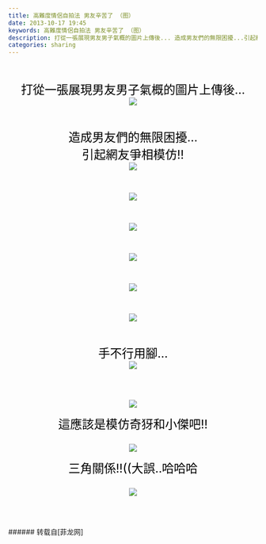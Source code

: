 ```yaml
---
title: 高難度情侶自拍法 男友辛苦了 （图）
date: 2013-10-17 19:45
keywords: 高難度情侶自拍法 男友辛苦了 （图）
description: 打從一張展現男友男子氣概的圖片上傳後... 造成男友們的無限困擾...引起網友爭相模仿!!    手不行用腳...這應該是模仿奇犽和小傑吧!!三角關係!!((大誤..哈哈哈
categories: sharing
---
```

<td class="t_f" id="postmessage_65280">

<br/>
<br/>
<div align="center"><font size="5"><font color="black">打從一張展現男友男子氣概的圖片上傳後...</font></font></div><div align="center"><font size="5"><font color="black">

<img aid="26504" data-cf-modified-1634eb58ecec2febadac1200-="" file="data/attachment/forum/201310/16/203815ck1bybyzklkjlh0z.jpg.thumb.jpg" id="aimg_26504" inpost="1" onclick="" onmouseover="" src="http://www.flw.ph/data/attachment/forum/201310/16/203815ck1bybyzklkjlh0z.jpg" style="cursor:pointer" zoomfile="data/attachment/forum/201310/16/203815ck1bybyzklkjlh0z.jpg"/>


</font></font></div><div align="center"> </div><br/>
<div align="center"><font size="5"><font color="black">造成男友們的無限困擾...</font></font></div><div align="center"><font size="5"><font color="black">引起網友爭相模仿!!</font></font></div><div align="center"><font size="5"><font color="black">

<img aid="26507" data-cf-modified-1634eb58ecec2febadac1200-="" file="data/attachment/forum/201310/16/203924hhfveew63ws3xevi.jpg.thumb.jpg" id="aimg_26507" inpost="1" onclick="" onmouseover="" src="http://www.flw.ph/data/attachment/forum/201310/16/203924hhfveew63ws3xevi.jpg" style="cursor:pointer" zoomfile="data/attachment/forum/201310/16/203924hhfveew63ws3xevi.jpg"/>


</font></font></div><br/>
<div align="center"><font size="5"><font color="black">

<img aid="26505" data-cf-modified-1634eb58ecec2febadac1200-="" file="data/attachment/forum/201310/16/203916yqu12l7624pa72aj.jpg.thumb.jpg" id="aimg_26505" inpost="1" onclick="" onmouseover="" src="http://www.flw.ph/data/attachment/forum/201310/16/203916yqu12l7624pa72aj.jpg" style="cursor:pointer" zoomfile="data/attachment/forum/201310/16/203916yqu12l7624pa72aj.jpg"/>


</font></font></div><div align="center"> </div><br/>
<div align="center"><font size="5"><font color="black">

<img aid="26509" data-cf-modified-1634eb58ecec2febadac1200-="" file="data/attachment/forum/201310/16/203932y5o5bvpis7npfnbs.jpg.thumb.jpg" id="aimg_26509" inpost="1" onclick="" onmouseover="" src="http://www.flw.ph/data/attachment/forum/201310/16/203932y5o5bvpis7npfnbs.jpg" style="cursor:pointer" zoomfile="data/attachment/forum/201310/16/203932y5o5bvpis7npfnbs.jpg"/>


</font></font></div><div align="center"> </div><br/>
<div align="center"><font size="5"><font color="black">

<img aid="26510" data-cf-modified-1634eb58ecec2febadac1200-="" file="data/attachment/forum/201310/16/203936g5uxtggj53dlupu8.jpg.thumb.jpg" id="aimg_26510" inpost="1" onclick="" onmouseover="" src="http://www.flw.ph/data/attachment/forum/201310/16/203936g5uxtggj53dlupu8.jpg" style="cursor:pointer" zoomfile="data/attachment/forum/201310/16/203936g5uxtggj53dlupu8.jpg"/>


</font></font></div><div align="center"> </div><br/>
<div align="center"><font size="5"><font color="black">

<img aid="26506" data-cf-modified-1634eb58ecec2febadac1200-="" file="data/attachment/forum/201310/16/203921eqh22lnl26e72jf6.jpg.thumb.jpg" id="aimg_26506" inpost="1" onclick="" onmouseover="" src="http://www.flw.ph/data/attachment/forum/201310/16/203921eqh22lnl26e72jf6.jpg" style="cursor:pointer" zoomfile="data/attachment/forum/201310/16/203921eqh22lnl26e72jf6.jpg"/>


</font></font></div><div align="center"> </div><br/>
<div align="center"><font size="5"><font color="black">

<img aid="26508" data-cf-modified-1634eb58ecec2febadac1200-="" file="data/attachment/forum/201310/16/203929dxbubb2bbxwtub3i.jpg.thumb.jpg" id="aimg_26508" inpost="1" onclick="" onmouseover="" src="http://www.flw.ph/data/attachment/forum/201310/16/203929dxbubb2bbxwtub3i.jpg" style="cursor:pointer" zoomfile="data/attachment/forum/201310/16/203929dxbubb2bbxwtub3i.jpg"/>


</font></font></div><br/>
<div align="center"><font size="5"><font color="black">手不行用腳...</font></font></div><div align="center"><font size="5"><font color="black">

<img aid="26513" data-cf-modified-1634eb58ecec2febadac1200-="" file="data/attachment/forum/201310/16/203943xrtogqtofsuyyoli.jpg.thumb.jpg" id="aimg_26513" inpost="1" onclick="" onmouseover="" src="http://www.flw.ph/data/attachment/forum/201310/16/203943xrtogqtofsuyyoli.jpg" style="cursor:pointer" zoomfile="data/attachment/forum/201310/16/203943xrtogqtofsuyyoli.jpg"/>


</font></font></div><br/>
<br/>
<div align="center"><font size="5"><font color="black">

<img aid="26512" data-cf-modified-1634eb58ecec2febadac1200-="" file="data/attachment/forum/201310/16/203940tnp85xsbelbnvmq8.jpg.thumb.jpg" id="aimg_26512" inpost="1" onclick="" onmouseover="" src="http://www.flw.ph/data/attachment/forum/201310/16/203940tnp85xsbelbnvmq8.jpg" style="cursor:pointer" zoomfile="data/attachment/forum/201310/16/203940tnp85xsbelbnvmq8.jpg"/>


</font></font></div><div align="center"><font size="5"><font color="black">這應該是模仿奇犽和小傑吧!!</font></font></div><div align="center"><font size="5"><font color="black">

<img aid="26511" data-cf-modified-1634eb58ecec2febadac1200-="" file="data/attachment/forum/201310/16/203938d8zujakja04j58lz.jpg.thumb.jpg" id="aimg_26511" inpost="1" onclick="" onmouseover="" src="http://www.flw.ph/data/attachment/forum/201310/16/203938d8zujakja04j58lz.jpg" style="cursor:pointer" zoomfile="data/attachment/forum/201310/16/203938d8zujakja04j58lz.jpg"/>


</font></font></div><div align="center"><font size="5"><font color="black">三角關係!!((大誤..哈哈哈</font></font></div><div align="center"><font size="5"><font color="black">

<img aid="26514" data-cf-modified-1634eb58ecec2febadac1200-="" file="data/attachment/forum/201310/16/203945jwzewsquaksqvkne.jpg.thumb.jpg" id="aimg_26514" inpost="1" onclick="" onmouseover="" src="http://www.flw.ph/data/attachment/forum/201310/16/203945jwzewsquaksqvkne.jpg" style="cursor:pointer" zoomfile="data/attachment/forum/201310/16/203945jwzewsquaksqvkne.jpg"/>


</font></font></div><br/>
<br/>
</td>
###### 转载自[菲龙网]